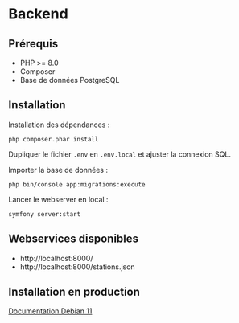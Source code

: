 # Backend

## Prérequis

- PHP >= 8.0
- Composer
- Base de données PostgreSQL

## Installation

Installation des dépendances :
```
php composer.phar install
```

Dupliquer le fichier `.env` en `.env.local` et ajuster la connexion SQL.

Importer la base de données :
```
php bin/console app:migrations:execute
```

Lancer le webserver en local :
```
symfony server:start
```

## Webservices disponibles

- http://localhost:8000/
- http://localhost:8000/stations.json

## Installation en production

[Documentation Debian 11](_documentation/installation_debian11.md)
